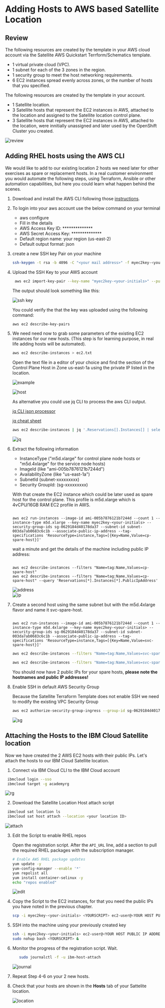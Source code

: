 # Adding Hosts to AWS based Satellite Location

## Review

The following resources are created by the template in your AWS cloud account via the Satellite AWS Quickstart Terrform/Schematics template.

- 1 virtual private cloud (VPC).
- 1 subnet for each of the 3 zones in the region.
- 1 security group to meet the host networking requirements.
- 6 EC2 instances spread evenly across zones, or the number of hosts that you specified.

The following resources are created by the template in your account.

- 1 Satellite location.
- 3 Satellite hosts that represent the EC2 instances in AWS, attached to the location and assigned to the Satellite location control plane.
- 3 Satellite hosts that represent the EC2 instances in AWS, attached to the location, were innitially unassigned and later used by the OpenShift Cluster you created.

![review](images/review_sat-location.png)

## Adding RHEL hosts using the AWS CLI

We would like to add to our existing location 2 hosts we need later for other exercises as spare or replacement hosts. In a real customer environment you would automate the following steps, using Terraform, Ansible or other automation capabilities, but here you could learn what happen behind the scenes.

1. Download and install the AWS CLI following those [instructions](common/clis/clis.md#aws-cli).

2. To login into your aws account use the below command on your terminal

    -  aws configure
    -  Fill in the details
    -  AWS Access Key ID: **************
    -  AWS Secret Access Key: **************
    -  Default region name: your region (us-east-2)
    -  Default output format: json

3. create a new SSH key Pair on your machine

   ```sh
   ssh-keygen -t rsa -b 4096 -C "<your mail address>" -f myec2key-<your-initials> 
   ```

4. Upload the SSH Key to your AWS account

   ```sh
    aws ec2 import-key-pair --key-name "myec2key-<your-initials>" --public-key-material fileb://./myec2key-<your-initials>.pub
   ```

   The output should look something like this:

   ![ssh key](images/aws-ssh-key.png)

   You could verify the that the key was uploaded using the following command:

   ```sh
   aws ec2 describe-key-pairs
   ```

5. We need need now to grab some parameters of the existing EC2 instances for our new hosts. (This step is for learning purpose, in real life adding hosts will be automated).

   ```sh
   aws ec2 describe-instances > ec2.txt
   ```

   Open the text file in a editor of your choice and find the section of the Control Plane Host in Zone us-east-1a using the private IP listed in the location.

   ![example](images/aws-cp-host-example.png)

   ![host](images/aws-ec2-hosts.png)

   As alternative you could use jq CLI to process the aws CLI output.

   [jq CLI json processor](https://github.com/stedolan/jq/wiki)

   [jq cheat sheet](https://lzone.de/cheat-sheet/jq)

   ```sh
   aws ec2 describe-instances | jq '.Reservations[].Instances[] | select (.PrivateIpAddress=="10.0.1.240") | {PrivateIpAddress,PublicIpAddress,SecurityGroups,SubnetId,ImageId,InstanceType,Placement}'
   ```

   ![jq](images/aws-cli-jq.png)

6. Extract the following information

   - InstanceType ("m5d.xlarge" for control plane node  hosts or "m5d.4xlarge" for the service node hosts)
   - ImageId (like "ami-005b7876121b7244d")
   - AvailabilityZone (like "us-east-1a")
   - SubnetId (subnet-xxxxxxxxx)
   - Security GroupId: (sg-xxxxxxxxx)

   With that create the EC2 instance which could be later used as spare host for the control plane. This profile is m5d.xlarge which is 4vCPU/16GB RAM EC2 profile in AWS.

   <code>
   aws ec2 run-instances --image-id ami-005b7876121b7244d --count 1 --instance-type m5d.xlarge --key-name myec2key-&ltyour-initials&gt --security-group-ids sg-0629184d40178da37 --subnet-id subnet-003da7ab0683c6c1b --associate-public-ip-address --tag-specifications 'ResourceType=instance,Tags=[{Key=Name,Value=cp-spare-host}]'
   </code>

   wait a minute and get the details of the machine including public IP address:

   <code>
   aws ec2 describe-instances --filters "Name=tag:Name,Values=cp-spare-host"
   aws ec2 describe-instances --filters "Name=tag:Name,Values=cp-spare-host" --query 'Reservations[*].Instances[*].PublicIpAddress'
   </code>

   ![address](images/aws-ip-address.png)  
   ![ip](images/aws-ip.png)

7. Create a second host using the same subnet but with the m5d.4xlarge flavor and name it svc-spare-host.

   <code>
   aws ec2 run-instances --image-id ami-005b7876121b7244d --count 1 --instance-type m5d.4xlarge --key-name myec2key-&ltyour-initials&gt --security-group-ids sg-0629184d40178da37 --subnet-id subnet-003da7ab0683c6c1b --associate-public-ip-address --tag-specifications 'ResourceType=instance,Tags=[{Key=Name,Value=svc-spare-host}]'
   </code>

   ```sh
   aws ec2 describe-instances --filters "Name=tag:Name,Values=svc-spare-host"
   
   aws ec2 describe-instances --filters "Name=tag:Name,Values=svc-spare-host" --query 'Reservations[*].Instances[*].PublicIpAddress'
   ```

   You should now have 2 public IPs for your spare hosts, **please note the hostnames and public IP addresses!**

8. Enable SSH in default AWS Security Group

   Because the Satellite Terraform Template does not enable SSH we need to modify the existing VPC Security Group

   ```sh
   aws ec2 authorize-security-group-ingress --group-id sg-0629184d40178da37 --protocol tcp --port 22 --cidr 0.0.0.0/0
   ```

   ![sg](images/sg.png)

## Attaching the Hosts to the IBM Cloud Satellite location

Now we have created the 2 AWS EC2 hosts with their public IPs. Let's attach the hosts to our IBM Cloud Satellite location.

1. Connect via IBM Cloud CLI to the IBM Cloud account
  
  ```sh
   ibmcloud login --sso
   ibmcloud target -g academyrg
   ```

   ![rg](images/ibm-cloud-rg.png)  

2. Download the Satellite Location Host attach script
  
  ```sh
   ibmcloud sat location ls
   ibmcloud sat host attach --location <your location ID>
   ```

   ![attach](images/host-attach.png)

3. Edit the Script to enable RHEL repos

   Open the registration script. After the `API_URL` line, add a section to pull the required RHEL packages with the subscription manager.

    ```sh
    # Enable AWS RHEL package updates
    yum update -y
    yum-config-manager --enable '*'
    yum repolist all
    yum install container-selinux -y
    echo "repos enabled"
    ```

    ![edit](images/edit-attach.png)  

4. Copy the Script to the EC2 instances, for that you need the public IPs you have noted in the previous chapter.

   ```sh
   scp -i myec2key-<your-initials> <YOURSCRIPT> ec2-user@<YOUR HOST PUBLIC IP ADDRESS>:/home/ec2-user/
   ```

5. SSH into the machine using your previously created key

   ```sh
   ssh -i myec2key-<your-initials> ec2-user@<YOUR HOST PUBLIC IP ADDRESS>
   sudo nohup bash <YOURSCRIPT> &
   ```

6. Monitor the progress of the registration script. Wait.

   ```sh
      sudo journalctl -f -u ibm-host-attach
   ```

   ![journal](images/journal.png)

7. Repeat Step 4-6 on your 2 new hosts.

8. Check that your hosts are shown in the **Hosts** tab of your Sattelite location.

   ![location](images/location.png)
